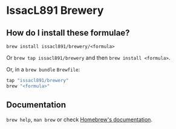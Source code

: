 # IssacL891 Brewery

## How do I install these formulae?

`brew install issacl891/brewery/<formula>`

Or `brew tap issacl891/brewery` and then `brew install <formula>`.

Or, in a `brew bundle` `Brewfile`:

```ruby
tap "issacl891/brewery"
brew "<formula>"
```

## Documentation

`brew help`, `man brew` or check [Homebrew's documentation](https://docs.brew.sh).
